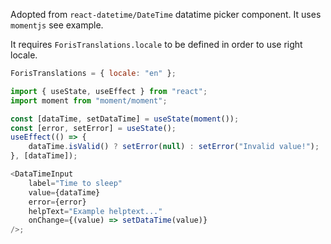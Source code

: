 Adopted from `react-datetime/DateTime` datatime picker component. It uses
`momentjs` see example.

It requires `ForisTranslations.locale` to be defined in order to use right
locale.

```js
ForisTranslations = { locale: "en" };

import { useState, useEffect } from "react";
import moment from "moment/moment";

const [dataTime, setDataTime] = useState(moment());
const [error, setError] = useState();
useEffect(() => {
    dataTime.isValid() ? setError(null) : setError("Invalid value!");
}, [dataTime]);

<DataTimeInput
    label="Time to sleep"
    value={dataTime}
    error={error}
    helpText="Example helptext..."
    onChange={(value) => setDataTime(value)}
/>;
```
